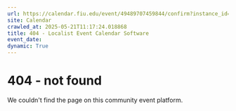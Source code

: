 ```yaml
---
url: https://calendar.fiu.edu/event/49489707459844/confirm?instance_id=49489707507996&return=https%3A%2F%2Fcalendar.fiu.edu%2Fcalendar%3Fevent_types%255B%255D%3D127590
site: Calendar
crawled_at: 2025-05-21T11:17:24.018868
title: 404 - Localist Event Calendar Software
event_date: 
dynamic: True
---
```


# 404 - not found
We couldn't find the page on this community event platform.
